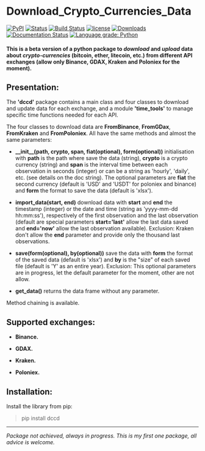 # Download_Crypto_Currencies_Data

[![PyPI](https://img.shields.io/pypi/v/dccd.svg)](https://pypi.org/project/dccd/)
[![Status](https://img.shields.io/pypi/status/dccd.svg?colorB=blue)](https://pypi.org/project/dccd/)
[![Build Status](https://travis-ci.org/ArthurBernard/Download_Crypto_Currencies_Data.svg?branch=master)](https://travis-ci.org/ArthurBernard/Download_Crypto_Currencies_Data)
[![license](https://img.shields.io/github/license/ArthurBernard/Download_Crypto_Currencies_Data.svg)](https://github.com/ArthurBernard/Download_Crypto_Currencies_Data/blob/master/LICENSE.txt)
[![Downloads](https://pepy.tech/badge/dccd)](https://pepy.tech/project/dccd)
[![Documentation Status](https://readthedocs.org/projects/download-crypto-currencies-data/badge/?version=latest)](https://download-crypto-currencies-data.readthedocs.io/en/latest/?badge=latest)
[![Language grade: Python](https://img.shields.io/lgtm/grade/python/g/ArthurBernard/Download_Crypto_Currencies_Data.svg?logo=lgtm&logoWidth=18)](https://lgtm.com/projects/g/ArthurBernard/Download_Crypto_Currencies_Data/context:python)

#### This is a beta version of a python package to *download* and *upload* data about *crypto-currencies* (bitcoin, ether, litecoin, etc.) from different API exchanges (allow only Binance, GDAX, Kraken and Poloniex for the moment).

## Presentation:

The **'dccd'** package contains a main class and four classes to download and update data for each exchange, and a module **'time_tools'** to manage specific time functions needed for each API.

The four classes to download data are **FromBinance**, **FromGDax**, **FromKraken** and **FromPoloniex**. All have the same methods and almost the same parameters:    
- **\_\_init\_\_(path, crypto, span, fiat(optional), form(optional))** initialisation with **path** is the path where save the data (string), **crypto** is a crypto currency (string) and **span** is the interval time between each observation in seconds (integer) or can be a string as 'hourly', 'daily', etc. (see details on the doc string). The optional parameters are **fiat** the second currency (default is 'USD' and 'USDT' for poloniex and binance) and **form** the format to save the data (default is 'xlsx').    

- **import\_data(start, end)** download data with **start** and **end** the timestamp (integer) or the date and time (string as 'yyyy-mm-dd hh:mm:ss'), respectively of the first observation and the last observation (default are special parameters **start='last'** allow the last data saved and **end='now'** allow the last observation available). Exclusion: Kraken don't allow the **end** parameter and provide only the thousand last observations.    

- **save(form(optional), by(optional))** save the data with **form** the format of the saved data (default is 'xlsx') and **by** is the "size" of each saved file (default is 'Y' as an entire year). Exclusion: This optional parameters are in progress, let the default parameter for the moment, other are not allow.    

- **get_data()** returns the data frame without any parameter.    

Method chaining is available.

## Supported exchanges:

- **Binance.**

- **GDAX.**

- **Kraken.**

- **Poloniex.**

## Installation:

Install the library from pip:

> pip install dccd

***
*Package not achieved, always in progress. This is my first one package, all advice is welcome.*
